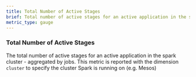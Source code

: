 ```yaml
---
title: Total Number of Active Stages
brief: Total number of active stages for an active application in the spark cluster
metric_type: gauge
---
```

### Total Number of Active Stages
The total number of active stages for an active application in the spark cluster - aggregated by jobs. This metric is reported with the dimension `cluster` to specify the cluster Spark is running on (e.g. Mesos)
